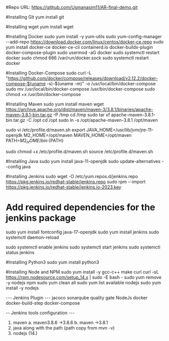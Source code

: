 #Repo URL: https://github.com/Usmanasim11/AR-final-demo.git

#Installing Git
yum install git

#Installing wget
yum install wget

#Installing Docker
sudo yum install -y yum-utils
sudo yum-config-manager --add-repo   https://download.docker.com/linux/centos/docker-ce.repo
sudo yum install docker-ce docker-ce-cli containerd.io docker-buildx-plugin docker-compose-plugin
sudo usermod -aG docker <username>
sudo systemctl restart docker
sudo chmod 666 /var/run/docker.sock
sudo systemctl restart docker

#Installing Docker-Compose
sudo curl -L "https://github.com/docker/compose/releases/download/v2.12.2/docker-compose-$(uname -s)-$(uname -m)" -o /usr/local/bin/docker-compose
sudo mv /usr/local/bin/docker-compose /usr/bin/docker-compose
sudo chmod +x /usr/bin/docker-compose

#Installing Maven
sudo yum install maven
wget https://archive.apache.org/dist/maven/maven-3/3.8.1/binaries/apache-maven-3.8.1-bin.tar.gz -P /tmp
cd /tmp
sudo tar xf apache-maven-3.8.1-bin.tar.gz -C /opt
cd /opt
sudo ln -s /opt/apache-maven-3.8.1 /opt/maven

sudo vi /etc/profile.d/maven.sh
export JAVA_HOME=/usr/lib/jvm/jre-11-openjdk
M2_HOME=/opt/maven
MAVEN_HOME=/opt/maven
PATH=${M2_HOME}/bin:${PATH}

sudo chmod +x /etc/profile.d/maven.sh
source /etc/profile.d/maven.sh

#Installing Java
sudo yum install java-11-openjdk
sudo update-alternatives --config java

#Installing Jenkins
sudo wget -O /etc/yum.repos.d/jenkins.repo \
    https://pkg.jenkins.io/redhat-stable/jenkins.repo
sudo rpm --import https://pkg.jenkins.io/redhat-stable/jenkins.io-2023.key
# Add required dependencies for the jenkins package
sudo yum install fontconfig java-17-openjdk
sudo yum install jenkins
sudo systemctl daemon-reload

sudo systemctl enable jenkins
sudo systemctl start jenkins
sudo systemctl status jenkins

#Installing Python3
sudo yum install python3

#Installing Node and NPM
sudo yum install -y gcc-c++ make curl
curl -sL https://rpm.nodesource.com/setup_14.x | sudo -E bash -
sudo yum remove -y nodejs npm
sudo yum clean all
sudo yum list available nodejs
sudo yum install -y nodejs



--- Jenkins Plugin ---
jacoco
sonarqube
quality gate
NodeJs
docker
docker-build-step
docker-compose

-- Jenkins tools configuration ---
1. maven
a. maven3.8.6 ->3.8.6
b. maven ->3.8.1
2. java along with the path
(path copy from mvn -v)
3. nodejs (14.)




